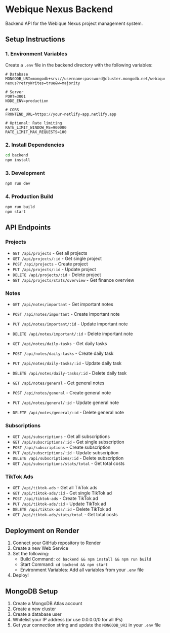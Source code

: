 # Webique Nexus Backend

Backend API for the Webique Nexus project management system.

## Setup Instructions

### 1. Environment Variables

Create a `.env` file in the backend directory with the following variables:

```env
# Database
MONGODB_URI=mongodb+srv://username:password@cluster.mongodb.net/webique-nexus?retryWrites=true&w=majority

# Server
PORT=3001
NODE_ENV=production

# CORS
FRONTEND_URL=https://your-netlify-app.netlify.app

# Optional: Rate limiting
RATE_LIMIT_WINDOW_MS=900000
RATE_LIMIT_MAX_REQUESTS=100
```

### 2. Install Dependencies

```bash
cd backend
npm install
```

### 3. Development

```bash
npm run dev
```

### 4. Production Build

```bash
npm run build
npm start
```

## API Endpoints

### Projects
- `GET /api/projects` - Get all projects
- `GET /api/projects/:id` - Get single project
- `POST /api/projects` - Create project
- `PUT /api/projects/:id` - Update project
- `DELETE /api/projects/:id` - Delete project
- `GET /api/projects/stats/overview` - Get finance overview

### Notes
- `GET /api/notes/important` - Get important notes
- `POST /api/notes/important` - Create important note
- `PUT /api/notes/important/:id` - Update important note
- `DELETE /api/notes/important/:id` - Delete important note

- `GET /api/notes/daily-tasks` - Get daily tasks
- `POST /api/notes/daily-tasks` - Create daily task
- `PUT /api/notes/daily-tasks/:id` - Update daily task
- `DELETE /api/notes/daily-tasks/:id` - Delete daily task

- `GET /api/notes/general` - Get general notes
- `POST /api/notes/general` - Create general note
- `PUT /api/notes/general/:id` - Update general note
- `DELETE /api/notes/general/:id` - Delete general note

### Subscriptions
- `GET /api/subscriptions` - Get all subscriptions
- `GET /api/subscriptions/:id` - Get single subscription
- `POST /api/subscriptions` - Create subscription
- `PUT /api/subscriptions/:id` - Update subscription
- `DELETE /api/subscriptions/:id` - Delete subscription
- `GET /api/subscriptions/stats/total` - Get total costs

### TikTok Ads
- `GET /api/tiktok-ads` - Get all TikTok ads
- `GET /api/tiktok-ads/:id` - Get single TikTok ad
- `POST /api/tiktok-ads` - Create TikTok ad
- `PUT /api/tiktok-ads/:id` - Update TikTok ad
- `DELETE /api/tiktok-ads/:id` - Delete TikTok ad
- `GET /api/tiktok-ads/stats/total` - Get total costs

## Deployment on Render

1. Connect your GitHub repository to Render
2. Create a new Web Service
3. Set the following:
   - Build Command: `cd backend && npm install && npm run build`
   - Start Command: `cd backend && npm start`
   - Environment Variables: Add all variables from your `.env` file
4. Deploy!

## MongoDB Setup

1. Create a MongoDB Atlas account
2. Create a new cluster
3. Create a database user
4. Whitelist your IP address (or use 0.0.0.0/0 for all IPs)
5. Get your connection string and update the `MONGODB_URI` in your `.env` file
